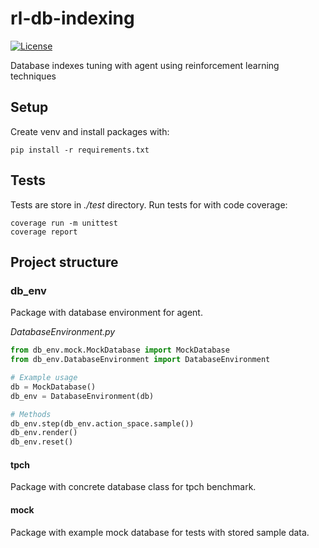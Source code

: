 # rl-db-indexing

[![License](https://img.shields.io/github/license/Chotom/rl-db-indexing)](https://github.com/Chotom/rl-db-indexing/blob/main/LICENSE)

Database indexes tuning with agent using reinforcement learning techniques

## Setup

Create venv and install packages with:

```shell
pip install -r requirements.txt
```

## Tests
Tests are store in _./test_ directory.
Run tests for with code coverage:

```shell
coverage run -m unittest
coverage report
```

## Project structure

### db_env

Package with database environment for agent.

_DatabaseEnvironment.py_

```python
from db_env.mock.MockDatabase import MockDatabase
from db_env.DatabaseEnvironment import DatabaseEnvironment

# Example usage
db = MockDatabase()
db_env = DatabaseEnvironment(db)

# Methods
db_env.step(db_env.action_space.sample())
db_env.render()
db_env.reset()
```

#### tpch

Package with concrete database class for tpch benchmark.

#### mock

Package with example mock database for tests with stored sample data.